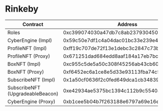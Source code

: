 # Rinkeby

| Contract                         | Address                                    | Etherscan                                                                       |
|----------------------------------|--------------------------------------------|---------------------------------------------------------------------------------|
| Roles                            | 0xc399074030a47db7c8ab23793045067c4e7b7797 | https://rinkeby.etherscan.io/address/0xc399074030a47db7c8ab23793045067c4e7b7797 |
| CyberEngine (Impl)               | 0x59c50e7df1c4a04dac01bc33e239e44ddacbc3e4 | https://rinkeby.etherscan.io/address/0x59c50e7df1c4a04dac01bc33e239e44ddacbc3e4 |
| ProfileNFT (Impl)                | 0xff19c707de72f13e1debc3c2847c73b91bfb262c | https://rinkeby.etherscan.io/address/0xff19c707de72f13e1debc3c2847c73b91bfb262c |
| ProfileNFT (Proxy)               | 0x671251dad684edd8aaf184a17eb7bc327daeed7b | https://rinkeby.etherscan.io/address/0x671251dad684edd8aaf184a17eb7bc327daeed7b |
| BoxNFT (Impl)                    | 0xc955c5de5a50c308f45256ab43cb60e25c3578bd | https://rinkeby.etherscan.io/address/0xc955c5de5a50c308f45256ab43cb60e25c3578bd |
| BoxNFT (Proxy)                   | 0xf6452ec6a1ce8e5d33e93113fba74c517725fce4 | https://rinkeby.etherscan.io/address/0xf6452ec6a1ce8e5d33e93113fba74c517725fce4 |
| SubscribeNFT (Impl)              | 0x1a50cf0636f2c0fed649dca1cb3483932090f95e | https://rinkeby.etherscan.io/address/0x1a50cf0636f2c0fed649dca1cb3483932090f95e |
| SubscribeNFT (UpgradeableBeacon) | 0xe42934ae5375bc1394c112b9c5540ae06ac542e2 | https://rinkeby.etherscan.io/address/0xe42934ae5375bc1394c112b9c5540ae06ac542e2 |
| CyberEngine (Proxy)              | 0xb1cee5b04b7f263188e6797a69e16eaf5c81de3e | https://rinkeby.etherscan.io/address/0xb1cee5b04b7f263188e6797a69e16eaf5c81de3e |